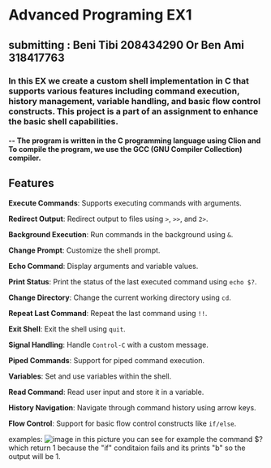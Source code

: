 # Advanced Programing EX1
## submitting : Beni Tibi 208434290 Or Ben Ami 318417763
### In this EX we create a custom shell implementation in C that supports various features including command execution, history management, variable handling, and basic flow control constructs. This project is a part of an assignment to enhance the basic shell capabilities.
#### -- The program is written in the C programming language using Clion and To compile the program, we use the GCC (GNU Compiler Collection) compiler.

## Features

 **Execute Commands**: Supports executing commands with arguments.
 
 **Redirect Output**: Redirect output to files using `>`, `>>`, and `2>`.
 
 **Background Execution**: Run commands in the background using `&`.
 
 **Change Prompt**: Customize the shell prompt.
 
 **Echo Command**: Display arguments and variable values.
 
 **Print Status**: Print the status of the last executed command using `echo $?`.
 
 **Change Directory**: Change the current working directory using `cd`.
 
 **Repeat Last Command**: Repeat the last command using `!!`.
 
 **Exit Shell**: Exit the shell using `quit`.
 
 **Signal Handling**: Handle `Control-C` with a custom message.
 
 **Piped Commands**: Support for piped command execution.
 
 **Variables**: Set and use variables within the shell.
 
 **Read Command**: Read user input and store it in a variable.
 
 **History Navigation**: Navigate through command history using arrow keys.
 
 **Flow Control**: Support for basic flow control constructs like `if/else`.


 

 examples:
 ![image](https://github.com/Benit1/Advanced_Programing_EX1/assets/110784868/9b7448c9-e067-45a2-91d7-f534d034d8d0)
in this picture you can see for example the command $? which return 1 because the "if" conditaion fails and its prints "b"
so the output will be 1.



 
 
